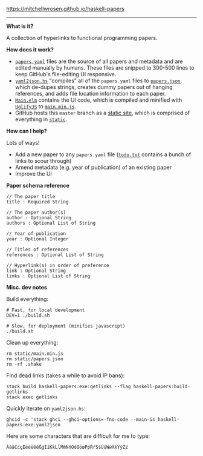 https://mitchellwrosen.github.io/haskell-papers

---

**What is it?**

A collection of hyperlinks to functional programming papers.

**How does it work?**

- [`papers.yaml`](papers000.yaml) files are the source of all papers and
metadata and are edited manually by humans. These files are snipped to 300-500
lines to keep GitHub's file-editing UI responsive.
- [`yaml2json.hs`](yaml2json.hs) "compiles" all of the `papers.yaml` files to
[`papers.json`](static/papers.json), which de-dupes strings, creates dummy papers
out of hanging references, and adds file location information to each paper.
- [`Main.elm`](Main.elm) contains the UI code, which is compiled and minified
with [`UglifyJS`](https://github.com/mishoo/UglifyJS2) to
[`main.min.js`](static/main.min.js).
- GitHub hosts this `master` branch as a
[static site](https://mitchellwrosen.github.io/haskell-papers), which is
comprised of everything in [`static`](static).

**How can I help?**

Lots of ways!

- Add a new paper to any `papers.yaml` file ([`todo.txt`](todo.txt) contains a
  bunch of links to scour through)
- Amend metadata (e.g. year of publication) of an existing paper
- Improve the UI

**Paper schema reference**

    // The paper title
    title : Required String

    // The paper author(s)
    author : Optional String
    authors : Optional List of String

    // Year of publication
    year : Optional Integer

    // Titles of references
    references : Optional List of String

    // Hyperlink(s) in order of preference
    link : Optional String
    links : Optional List of String

**Misc. dev notes**

Build everything:

    # Fast, for local development
    DEV=1 ./build.sh

    # Slow, for deployment (minifies javascript)
    ./build.sh

Clean up everything:

    rm static/main.min.js
    rm static/papers.json
    rm -rf .shake

Find dead links (takes a while to avoid IP bans):

    stack build haskell-papers:exe:getlinks --flag haskell-papers:build-getlinks
    stack exec getlinks

Quickly iterate on `yaml2json.hs`:

    ghcid -c 'stack ghci --ghci-options=-fno-code --main-is haskell-papers:exe:yaml2json

Here are some characters that are difficult for me to type:

    ÁáâĆćçÉéèëêễǴǵÍíḰḱĹĺḾḿŃńÓóÖöøṔṕŔŕŚśÚúẂẃX́x́ÝýŹź
